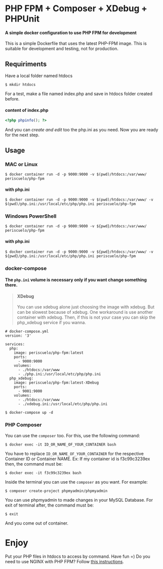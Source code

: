 # PHP FPM + Composer + XDebug + PHPUnit

#### A simple docker configuration to use PHP FPM for development

This is a simple Dockerfile that uses the latest PHP-FPM image. This is suitable for development and testing, not for production.

## Requiriments
Have a local folder named htdocs

`$ mkdir htdocs`

For a test, make a file named index.php and save in htdocs folder created before.
#### content of index.php
```php
<?php phpinfo(); ?>
```

And you can *create and edit* too the php.ini as you need.
Now you are ready for the next step.

## Usage

### MAC or Linux
`$ docker container run -d -p 9000:9000 -v $(pwd)/htdocs:/var/www/ periscuelo/php-fpm`
#### with php.ini
`$ docker container run -d -p 9000:9000 -v $(pwd)/htdocs:/var/www/ -v $(pwd)/php.ini:/usr/local/etc/php/php.ini periscuelo/php-fpm`

### Windows PowerShell
`$ docker container run -d -p 9000:9000 -v ${pwd}/htdocs:/var/www/ periscuelo/php-fpm`
#### with php.ini
`$ docker container run -d -p 9000:9000 -v ${pwd}/htdocs:/var/www/ -v ${pwd}/php.ini:/usr/local/etc/php/php.ini periscuelo/php-fpm`


### docker-compose

#### The `php.ini` volume is necessary only if you want change something there.
> #### XDebug
> You can use xdebug alone just choosing the image with xdebug.
> But can be slowest because of xdebug. One workaround is use
> another container with xdebug. Then, if this is not your case
> you can skip the php_xdebug service if you wanna.

```
# docker-compose.yml
version: '3'

services:
  php:
    image: periscuelo/php-fpm:latest
    ports:
      - 9000:9000
    volumes:
      - ./htdocs:/var/www
      - ./php.ini:/usr/local/etc/php/php.ini
  php_xdebug:
    image: periscuelo/php-fpm:latest-XDebug
    ports:
      - 9001:9000
    volumes:
      - ./htdocs:/var/www
      - ./xdebug.ini:/usr/local/etc/php/php.ini
```
`$ docker-compose up -d`

### PHP Composer
You can use the `composer` too. For this, use the following command:

`$ docker exec -it ID_OR_NAME_OF_YOUR_CONTAINER bash`

You have to replace `ID_OR_NAME_OF_YOUR_CONTAINER` for  the respective Container ID or Container NAME.
Ex: If my container id is f3c99c3239ex then, the command must be:

`$ docker exec -it f3c99c3239ex bash`

Inside the terminal you can use the `composer` as you want.
For example:

`$ composer create-project phpmyadmin/phpmyadmin`

You can use phpmyadmin to made changes in your MySQL Database.
For exit of terminal after, the command must be:

`$ exit`

And you come out of container.

# Enjoy

Put your PHP files in htdocs to access by command. Have fun =)
Do you need to use NGINX with PHP FPM? Follow [this instructions](https://github.com/periscuelo/docker-php-fpm/blob/master/nginx.md).
